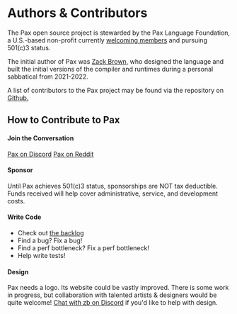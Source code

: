# Authors & Contributors

The Pax open source project is stewarded by the Pax Language Foundation, a U.S.-based non-profit currently [welcoming members](googleform?) and pursuing 501(c)3 status.

The initial author of Pax was [Zack Brown](https://www.twitter.com/zackaboo), who designed the language and built the initial versions of the compiler and runtimes during a personal sabbatical from 2021-2022.

A list of contributors to the Pax project may be found via the repository on [Github.](https://www.github.com/pax-lang/pax-lang/)

## How to Contribute to Pax

#### Join the Conversation 

[Pax on Discord](https://discord.gg/5zXsskAzRB)
[Pax on Reddit](https://www.reddit.com/r/pax-lang)

#### Sponsor
Until Pax achieves 501(c)3 status, sponsorships are NOT tax deductible.  Funds received will help cover administrative, service, and development costs.

#### Write Code
 - Check out [the backlog](https://www.github.com/pax-lang/pax-lang/blob/master/TODO.md)
 - Find a bug? Fix a bug!
 - Find a perf bottleneck? Fix a perf bottleneck!
 - Help write tests!

#### Design
Pax needs a logo.  Its website could be vastly improved.  There is some work in progress, but collaboration with talented artists & designers would be quite welcome!  [Chat with zb on Discord](https://discord.gg/5zXsskAzRB) if you'd like to help with design.




